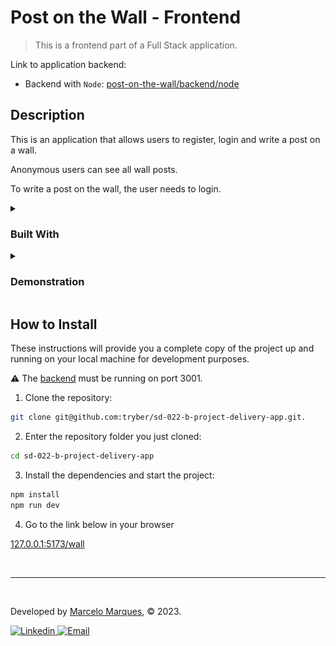 # Post on the Wall - Frontend
> This is a frontend part of a Full Stack application.

Link to application backend:
- Backend with `Node`: [post-on-the-wall/backend/node](https://github.com/marcelo-mls/post-on-the-wall-backend)


## Description

This is an application that allows users to register, login and write a post on a wall.

Anonymous users can see all wall posts.

To write a post on the wall, the user needs to login.

<details>
  <summary>
  
  ### Built With
  </summary>
  
  For the development of this app was chosen [`REACT`](https://react.dev/), [`Styled Components`](https://styled-components.com/) and [`Material UI`](https://mui.com/material-ui/getting-started/overview/). Combining these three features makes it easy to build efficient front-end apps with a consistent, modern look and feel.
  
  <img height="60" align="left" src="https://raw.githubusercontent.com/devicons/devicon/master/icons/react/react-original.svg">
  <p align="rigth">React is a popular and widely used JavaScript library known for its flexibility, modularity and efficiency. React lets you easily create reusable UI components.</p>

  <img height="60" align="left" src="https://styled-components.com/logo.png">
  <p align="rigth">Styled Components is a library that lets you write CSS code directly in JavaScript files. It also allows for greater flexibility and modularity in styling, as well as easier customization of styles for different components with dynamic styling resources, making it a powerful tool for styling React applications.</p>

  <img height="45" align="left" src="https://seeklogo.com/images/M/material-ui-logo-5BDCB9BA8F-seeklogo.com.png">
  <p align="rigth">Material UI provides pre-built UI components and styling based on Google's Material Design guidelines. Using Material UI can help speed up development time by providing a consistent, easy-to-use set of UI components.</p>
  
  
</details>

<details>
  <summary>
  
  ### Demonstration
  </summary>
  
  - #### Guest view
  ![Guest view](https://user-images.githubusercontent.com/102492818/226949985-6ce05fd8-0dc7-494a-97c9-21d841132d40.png)

  - #### Login/Signup
  https://user-images.githubusercontent.com/102492818/226954914-a61bbcb8-246a-40d8-b18f-c26d79b9c572.mp4

  - #### Authed user view
  https://user-images.githubusercontent.com/102492818/226956434-7454fd2b-f9fc-46ee-9fc7-611a54b9b314.mp4
</details>

## How to Install

These instructions will provide you a complete copy of the project up and running on your local machine for development purposes.

:warning: The [backend](https://github.com/marcelo-mls/post-on-the-wall-backend) must be running on port 3001.


1. Clone the repository:
```sh
git clone git@github.com:tryber/sd-022-b-project-delivery-app.git.
```

2. Enter the repository folder you just cloned:
```sh
cd sd-022-b-project-delivery-app
```

3. Install the dependencies and start the project:
```sh
npm install
npm run dev
```
4. Go to the link below in your browser

[127.0.0.1:5173/wall](http://127.0.0.1:5173/wall)

<br />

---

<br />

Developed by [Marcelo Marques](https://www.linkedin.com/in/marcelo-mls/), © 2023.

<div>
  <a href = "https://www.linkedin.com/in/marcelo-mls/">
    <img src="https://img.shields.io/badge/LinkedIn-0077B5?style=for-the-badge&logo=linkedin&logoColor=white" alt="Linkedin" />
  </a>
  <a href="mailto:marcelo-mls@hotmail.com" target="_blank">
    <img src="https://img.shields.io/badge/Hotmail-0077B5?style=for-the-badge&logo=gmail&logoColor=white" alt="Email" />
  </a>
</div>


